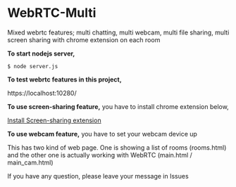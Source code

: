 # WebRTC-Multi
Mixed webrtc features;
multi chatting, multi webcam, multi file sharing, multi screen sharing with chrome extension on each room

**To start nodejs server,**
```
$ node server.js
```

**To test webrtc features in this project,**

https://localhost:10280/

**To use screen-sharing feature,** you have to install chrome extension below,

[Install Screen-sharing extension](https://chrome.google.com/webstore/detail/screen-capturing-test/efgmfmhdfdjomdeogeoedbblfjanfdjj)

**To use webcam feature,** you have to set your webcam device up

This has two kind of web page. One is showing a list of rooms (rooms.html) and the other one is actually working with WebRTC (main.html / main_cam.html)

If you have any question, please leave your message in Issues
